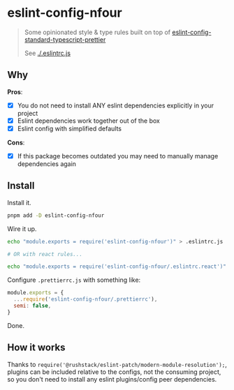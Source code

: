 # eslint-config-nfour

> Some opinionated style & type rules built on top of [eslint-config-standard-typescript-prettier](https://github.com/nfour/eslint-config-standard-typescript-prettier)
> 
> See [./.eslintrc.js](./.eslintrc.js)

## Why

**Pros**:
- [x] You do not need to install ANY eslint dependencies explicitly in your project
- [x] Eslint dependencies work together out of the box
- [x] Eslint config with simplified defaults

**Cons**:
- [x] If this package becomes outdated you may need to manually manage dependencies again

## Install

Install it.

```bash
pnpm add -D eslint-config-nfour
```

Wire it up.

```bash
echo "module.exports = require('eslint-config-nfour')" > .eslintrc.js

# OR with react rules...

echo "module.exports = require('eslint-config-nfour/.eslintrc.react')" > .eslintrc.js
```

Configure `.prettierrc.js` with something like:

```js
module.exports = {
  ...require('eslint-config-nfour/.prettierrc'),
  semi: false,
}
```

Done.

## How it works

Thanks to `require('@rushstack/eslint-patch/modern-module-resolution');`, plugins can be included relative to the configs, not the consuming project, so you don't need to install any eslint plugins/config peer dependencies.
